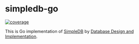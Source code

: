 # simpledb-go

[![coverage](https://raw.githubusercontent.com/goropikari/simpledb-go/gh-pages/coverage.svg)](https://goropikari.github.io/simpledb-go/coverage/)

This is Go implementation of [SimpleDB](http://cs.bc.edu/~sciore/simpledb/) by [Database Design and Implementation](https://link.springer.com/book/10.1007/978-3-030-33836-7).
